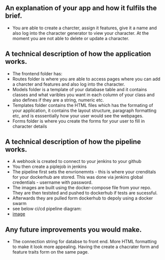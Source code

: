 An explanation of your app and how it fulfils the brief.
- 
 - You are able to create a charcter, assign it features, give it a name and also log into the character generator to view your character.  At the moment you are not able to delete or update a character.

A technical description of how the application works.
-
 - The frontend folder has:
 - Routes folder is where you are able to access pages where you can add a charcter and features and also log into the character. 
 - Models folder is a template of your database table and it contains classes and what varibles you want in each column of your class and also defines if they are a string, numeric etc.
 - Templates folder contains the HTML files which has the formating of your application, it contains the layout structure, paragraph formatting etc, and is esssentially how your user would see the webpages. 
 - Forms folder is where you create the forms for your user to fill in character details 

A technical description of how the pipeline works.
-
 - A webhook is created to connect to your jenkins to your github
 - You then create a piplejob in jenkins
 - The pipeline first sets the envrionemnts - this is where your crenditals for your dockerhub are stored. This was done via jenkins global credentials - username with password. 
 - The images are built using the docker-compose file from your repo. They are then teststed and pushed to dockerhub if tests are sucessful.
 - Afterwards they are pulled form dockerhub to depoly using a docker swarm
- see below ci/cd pipeline diagram:
- [image](https://user-images.githubusercontent.com/92857129/146538975-b75184b8-06b0-4614-834c-04c2f6177a56.png)

Any future improvements you would make.
-
- The connection string for databse to front end. More HTML formatting to make it look more appealing. Having the create a chacrater form and feature traits form on the same page. 
